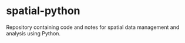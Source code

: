 # spatial-python
Repository containing code and notes for spatial data management and analysis using Python.
